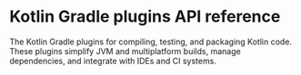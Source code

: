 # Kotlin Gradle plugins API reference

The Kotlin Gradle plugins for compiling, testing, and packaging Kotlin code. These plugins simplify JVM and multiplatform builds, manage dependencies, and integrate with IDEs and CI systems.
